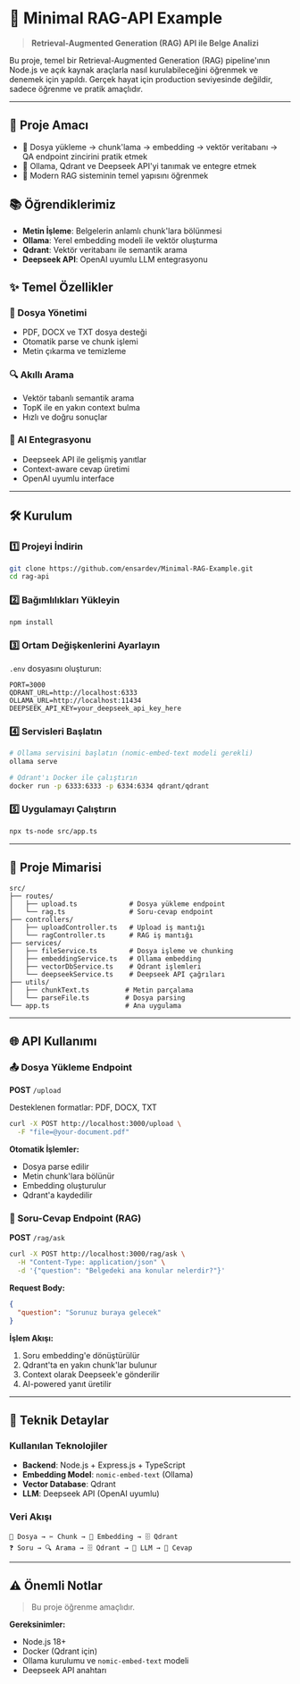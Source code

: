 # 🧠 Minimal RAG-API Example

> **Retrieval-Augmented Generation (RAG) API ile Belge Analizi**

Bu proje, temel bir Retrieval-Augmented Generation (RAG) pipeline'ının Node.js ve açık kaynak araçlarla nasıl kurulabileceğini öğrenmek ve denemek için yapıldı. Gerçek hayat için production seviyesinde değildir, sadece öğrenme ve pratik amaçlıdır.

---

## 🎯 Proje Amacı

- 📄 Dosya yükleme → chunk'lama → embedding → vektör veritabanı → QA endpoint zincirini pratik etmek
- 🔧 Ollama, Qdrant ve Deepseek API'yi tanımak ve entegre etmek
- 🧠 Modern RAG sisteminin temel yapısını öğrenmek

## 📚 Öğrendiklerimiz

- **Metin İşleme**: Belgelerin anlamlı chunk'lara bölünmesi
- **Ollama**: Yerel embedding modeli ile vektör oluşturma
- **Qdrant**: Vektör veritabanı ile semantik arama
- **Deepseek API**: OpenAI uyumlu LLM entegrasyonu

## ✨ Temel Özellikler

### 📁 Dosya Yönetimi
- PDF, DOCX ve TXT dosya desteği
- Otomatik parse ve chunk işlemi
- Metin çıkarma ve temizleme

### 🔍 Akıllı Arama
- Vektör tabanlı semantik arama
- TopK ile en yakın context bulma
- Hızlı ve doğru sonuçlar

### 🤖 AI Entegrasyonu
- Deepseek API ile gelişmiş yanıtlar
- Context-aware cevap üretimi
- OpenAI uyumlu interface

---

## 🛠️ Kurulum

### 1️⃣ Projeyi İndirin
```bash
git clone https://github.com/ensardev/Minimal-RAG-Example.git
cd rag-api
```

### 2️⃣ Bağımlılıkları Yükleyin
```bash
npm install
```

### 3️⃣ Ortam Değişkenlerini Ayarlayın
`.env` dosyasını oluşturun:
```env
PORT=3000
QDRANT_URL=http://localhost:6333
OLLAMA_URL=http://localhost:11434
DEEPSEEK_API_KEY=your_deepseek_api_key_here
```

### 4️⃣ Servisleri Başlatın
```bash
# Ollama servisini başlatın (nomic-embed-text modeli gerekli)
ollama serve

# Qdrant'ı Docker ile çalıştırın
docker run -p 6333:6333 -p 6334:6334 qdrant/qdrant
```

### 5️⃣ Uygulamayı Çalıştırın
```bash
npx ts-node src/app.ts
```

---

## 📁 Proje Mimarisi

```
src/
├── routes/
│   ├── upload.ts             # Dosya yükleme endpoint
│   └── rag.ts                # Soru-cevap endpoint
├── controllers/
│   ├── uploadController.ts   # Upload iş mantığı
│   └── ragController.ts      # RAG iş mantığı
├── services/
│   ├── fileService.ts        # Dosya işleme ve chunking
│   ├── embeddingService.ts   # Ollama embedding
│   ├── vectorDbService.ts    # Qdrant işlemleri
│   └── deepseekService.ts    # Deepseek API çağrıları
├── utils/
│   ├── chunkText.ts         # Metin parçalama
│   └── parseFile.ts         # Dosya parsing
└── app.ts                   # Ana uygulama
```

---

## 🌐 API Kullanımı

### 📤 Dosya Yükleme Endpoint
**POST** `/upload`

Desteklenen formatlar: PDF, DOCX, TXT

```bash
curl -X POST http://localhost:3000/upload \
  -F "file=@your-document.pdf"
```

**Otomatik İşlemler:**
- Dosya parse edilir
- Metin chunk'lara bölünür
- Embedding oluşturulur
- Qdrant'a kaydedilir

### 🤖 Soru-Cevap Endpoint (RAG)
**POST** `/rag/ask`

```bash
curl -X POST http://localhost:3000/rag/ask \
  -H "Content-Type: application/json" \
  -d '{"question": "Belgedeki ana konular nelerdir?"}'
```

**Request Body:**
```json
{
  "question": "Sorunuz buraya gelecek"
}
```

**İşlem Akışı:**
1. Soru embedding'e dönüştürülür
2. Qdrant'ta en yakın chunk'lar bulunur
3. Context olarak Deepseek'e gönderilir
4. AI-powered yanıt üretilir

---

## 🔧 Teknik Detaylar

### Kullanılan Teknolojiler
- **Backend**: Node.js + Express.js + TypeScript
- **Embedding Model**: `nomic-embed-text` (Ollama)
- **Vector Database**: Qdrant
- **LLM**: Deepseek API (OpenAI uyumlu)

### Veri Akışı
```
📄 Dosya → ✂️ Chunk → 🔗 Embedding → 🗄️ Qdrant
❓ Soru → 🔍 Arama → 🗄️ Qdrant → 🤖 LLM → 💬 Cevap
```

---

## ⚠️ Önemli Notlar

> Bu proje öğrenme amaçlıdır.

**Gereksinimler:**
- Node.js 18+
- Docker (Qdrant için)
- Ollama kurulumu ve `nomic-embed-text` modeli
- Deepseek API anahtarı
